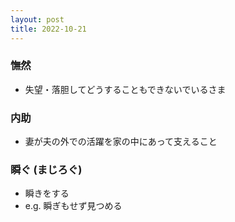 ```yaml
---
layout: post
title: 2022-10-21
---
```


### 憮然
- 失望・落胆してどうすることもできないでいるさま

### 内助
- 妻が夫の外での活躍を家の中にあって支えること

### 瞬ぐ (まじろぐ)
- 瞬きをする
- e.g. 瞬ぎもせず見つめる


